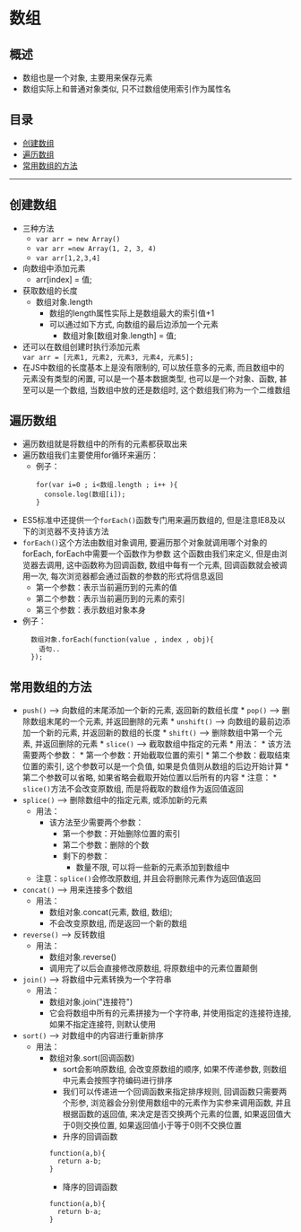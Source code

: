# 数组
## 概述
* 数组也是一个对象, 主要用来保存元素
* 数组实际上和普通对象类似, 只不过数组使用索引作为属性名
## 目录
* [创建数组](#创建数组)
* [遍历数组](#遍历数组)
* [常用数组的方法](#常用数组的方法)
***

## 创建数组
* 三种方法
  * `var arr = new Array()`
  * `var arr =new Array(1, 2, 3, 4)`
  * `var arr[1,2,3,4]`
* 向数组中添加元素
  * arr[index] = 值;
* 获取数组的长度
  * 数组对象.length
    * 数组的length属性实际上是数组最大的索引值+1
    * 可以通过如下方式, 向数组的最后边添加一个元素
      * 数组对象[数组对象.length] = 值;
* 还可以在数组创建时执行添加元素             
  `var arr = [元素1, 元素2, 元素3, 元素4, 元素5];`
* 在JS中数组的长度基本上是没有限制的, 可以放任意多的元素, 
  而且数组中的元素没有类型的闲置, 可以是一个基本数据类型, 也可以是一个对象、函数, 
  甚至可以是一个数组, 当数组中放的还是数组时, 这个数组我们称为一个二维数组
## 遍历数组
  * 遍历数组就是将数组中的所有的元素都获取出来
  * 遍历数组我们主要使用for循环来遍历：
    * 例子：
      ```
      for(var i=0 ; i<数组.length ; i++ ){
        console.log(数组[i]);
      }
      ```
  * ES5标准中还提供一个`forEach()`函数专门用来遍历数组的, 但是注意IE8及以下的浏览器不支持该方法
  * `forEach()`这个方法由数组对象调用, 要遍历那个对象就调用哪个对象的forEach, forEach中需要一个函数作为参数
    这个函数由我们来定义, 但是由浏览器去调用, 这中函数称为回调函数, 
      数组中每有一个元素, 回调函数就会被调用一次, 每次浏览器都会通过函数的参数的形式将信息返回
      * 第一个参数：表示当前遍历到的元素的值
      * 第二个参数：表示当前遍历到的元素的索引
      * 第三个参数：表示数组对象本身
  * 例子：
    ```
      数组对象.forEach(function(value , index , obj){
        语句..
      });
    ```
## 常用数组的方法
* `push()` --> 向数组的末尾添加一个新的元素, 返回新的数组长度
		* `pop()` --> 删除数组末尾的一个元素, 并返回删除的元素
		* `unshift()` --> 向数组的最前边添加一个新的元素, 并返回新的数组的长度
		* `shift()` --> 删除数组中第一个元素, 并返回删除的元素
		* `slice()` --> 截取数组中指定的元素
			* 用法：
				* 该方法需要两个参数：
					* 第一个参数：开始截取位置的索引
					* 第二个参数：截取结束位置的索引, 这个参数可以是一个负值, 如果是负值则从数组的后边开始计算
						* 第二个参数可以省略, 如果省略会截取开始位置以后所有的内容
			* 注意：
				* `slice()`方法不会改变原数组, 而是将截取的数组作为返回值返回
* `splice()` --> 删除数组中的指定元素, 或添加新的元素
  * 用法：
    * 该方法至少需要两个参数：
      * 第一个参数：开始删除位置的索引
      * 第二个参数：删除的个数
      * 剩下的参数：
        * 数量不限, 可以将一些新的元素添加到数组中
  * 注意：`splice()`会修改原数组, 并且会将删除元素作为返回值返回
* `concat()` --> 用来连接多个数组
  * 用法：
    * 数组对象.concat(元素, 数组, 数组);
    * 不会改变原数组, 而是返回一个新的数组
* `reverse()` --> 反转数组
  * 用法：
    * 数组对象.reverse()
    * 调用完了以后会直接修改原数组, 将原数组中的元素位置颠倒
* `join()` --> 将数组中元素转换为一个字符串
  * 用法：
    * 数组对象.join("连接符")
    * 它会将数组中所有的元素拼接为一个字符串, 并使用指定的连接符连接, 如果不指定连接符, 则默认使用
* `sort()` --> 对数组中的内容进行重新排序
  * 用法：
    * 数组对象.sort(回调函数)
      * sort会影响原数组, 会改变原数组的顺序, 如果不传递参数, 则数组中元素会按照字符编码进行排序
      * 我们可以传递进一个回调函数来指定排序规则, 
        回调函数只需要两个形参, 浏览器会分别使用数组中的元素作为实参来调用函数, 
        并且根据函数的返回值, 来决定是否交换两个元素的位置, 
        如果返回值大于0则交换位置, 如果返回值小于等于0则不交换位置
      * 升序的回调函数
      ```
      function(a,b){
        return a-b;
      }
      ```
      * 降序的回调函数
      ```
      function(a,b){
        return b-a;
      }
      ```
      
      
      
      
      
      
      
      
      
      
      
      
      
      
      
      
      
      
      
      